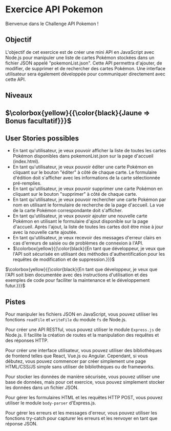 # Exercice API Pokemon

Bienvenue dans le Challenge API Pokemon !

## Objectif

L'objectif de cet exercice est de créer une mini API en JavaScript avec Node.js pour manipuler une liste de cartes Pokémon stockées dans un fichier JSON appelé "pokemonList.json". Cette API permettra d'ajouter, de modifier, de supprimer et de rechercher des cartes Pokémon. Une interface utilisateur sera également développée pour communiquer directement avec cette API.

## Niveaux

## $\colorbox{yellow}{{\color{black}{Jaune => Bonus facultatif}}}$

## User Stories possibles

- En tant qu'utilisateur, je veux pouvoir afficher la liste de toutes les cartes Pokémon disponibles dans pokemonList.json sur la page d'accueil (index.html).
- En tant qu'utilisateur, je veux pouvoir éditer une carte Pokémon en cliquant sur le bouton "éditer" à côté de chaque carte. Le formulaire d'édition doit s'afficher avec les informations de la carte sélectionnée pré-remplies.
- En tant qu'utilisateur, je veux pouvoir supprimer une carte Pokémon en cliquant sur le bouton "supprimer" à côté de chaque carte.
- En tant qu'utilisateur, je veux pouvoir rechercher une carte Pokémon par nom en utilisant le formulaire de recherche de la page d'accueil. La vue de la carte Pokémon correspondante doit s'afficher.
- En tant qu'utilisateur, je veux pouvoir ajouter une nouvelle carte Pokémon en utilisant le formulaire d'ajout disponible sur la page d'accueil. Après l'ajout, la liste de toutes les cartes doit être mise à jour avec la nouvelle carte ajoutée.
- En tant qu'utilisateur, je veux recevoir des messages d'erreur clairs en cas d'erreurs de saisie ou de problèmes de connexion à l'API.
- $\colorbox{yellow}{{\color{black}{En tant que développeur, je veux que l'API soit sécurisée en utilisant des méthodes d'authentification pour les requêtes de modification et de suppression.}}}$

$\colorbox{yellow}{{\color{black}{En tant que développeur, je veux que l'API soit bien documentée avec des instructions d'utilisation et des exemples de code pour faciliter la maintenance et le développement futur.}}}$

## Pistes

Pour manipuler les fichiers JSON en JavaScript, vous pouvez utiliser les fonctions `readFile` et `writeFile` du module `fs` de Node.js.

Pour créer une API RESTful, vous pouvez utiliser le module `Express.js` de Node.js. Il facilite la création de routes et la manipulation des requêtes et des réponses HTTP.

Pour créer une interface utilisateur, vous pouvez utiliser des bibliothèques de frontend telles que React, Vue.js ou Angular. Cependant, si vous débutez, vous pouvez commencer par créer simplement une page HTML/CSS/JS simple sans utiliser de bibliothèques ou de frameworks.

Pour stocker les données de manière sécurisée, vous pouvez utiliser une base de données, mais pour cet exercice, vous pouvez simplement stocker les données dans un fichier JSON.

Pour gérer les formulaires HTML et les requêtes HTTP POST, vous pouvez utiliser le module `body-parser` d'Express.js.

Pour gérer les erreurs et les messages d'erreur, vous pouvez utiliser les fonctions try-catch pour capturer les erreurs et les renvoyer en tant que réponse JSON.
